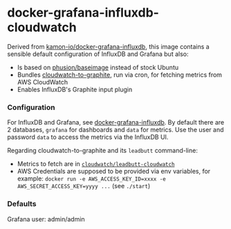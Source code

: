 docker-grafana-influxdb-cloudwatch
==================================

Derived from [kamon-io/docker-grafana-influxdb][1],
this image contains a sensible default configuration of InfluxDB and Grafana but also:

   * Is based on [phusion/baseimage](http://phusion.github.io/baseimage-docker/) instead of stock
     Ubuntu
   * Bundles [cloudwatch-to-graphite](https://github.com/crccheck/cloudwatch-to-graphite), run via
     cron, for fetching metrics from AWS CloudWatch
   * Enables InfluxDB's Graphite input plugin

### Configuration

For InfluxDB and Grafana, see [docker-grafana-influxdb][1].
By default there are 2 databases, `grafana` for dashboards and `data` for metrics.
Use the user and password `data` to access the metrics via the InfluxDB UI.

Regarding cloudwatch-to-graphite and its `leadbutt` command-line:

  * Metrics to fetch are in [`cloudwatch/leadbutt-cloudwatch`](cloudwatch/leadbutt-cloudwatch)
  * AWS Credentials are supposed to be provided via env variables, for example:
    `docker run -e AWS_ACCESS_KEY_ID=xxxx -e AWS_SECRET_ACCESS_KEY=yyyy ...` (see `./start`)

[1]: https://github.com/kamon-io/docker-grafana-influxdb


### Defaults

Grafana user: admin/admin
